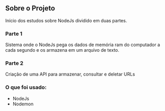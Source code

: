 ## Sobre o Projeto

Início dos estudos sobre NodeJs dividido em duas partes.

### Parte 1

Sistema onde o NodeJs pega os dados de memória ram do computador a cada segundo e os armazena em um arquivo de texto.

### Parte 2

Criação de uma API para armazenar, consultar e deletar URLs

### O que foi usado:

-   NodeJs
-   Nodemon
